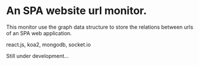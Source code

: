 # An SPA website url monitor.
This monitor use the graph data structure to store the relations between urls of an SPA web application.

react.js, koa2, mongodb, socket.io

Still under development...
